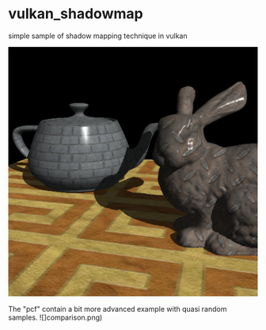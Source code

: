 # vulkan_shadowmap
simple sample of shadow mapping technique in vulkan

![](image.png)

The "pcf" contain a bit more advanced example with quasi random samples.
![]comparison.png)
